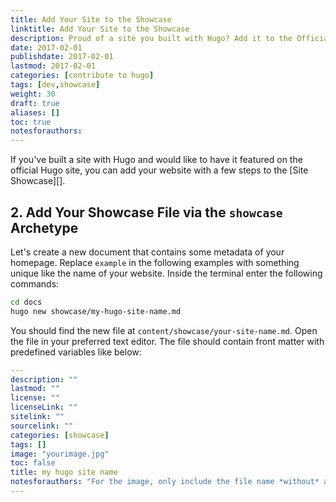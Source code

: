 ```yaml
---
title: Add Your Site to the Showcase
linktitle: Add Your Site to the Showcase
description: Proud of a site you built with Hugo? Add it to the Official Hugo Site Showcase.
date: 2017-02-01
publishdate: 2017-02-01
lastmod: 2017-02-01
categories: [contribute to hugo]
tags: [dev,showcase]
weight: 30
draft: true
aliases: []
toc: true
notesforauthors:
---
```



If you've built a site with Hugo and would like to have it featured on the official Hugo site, you can add your website with a few steps to the [Site Showcase][].



## 2. Add Your Showcase File via the `showcase` Archetype

Let's create a new document that contains some metadata of your homepage. Replace `example` in the following examples with something unique like the name of your website. Inside the terminal enter the following commands:

```bash
cd docs
hugo new showcase/my-hugo-site-name.md
```

You should find the new file at `content/showcase/your-site-name.md`. Open the file in your preferred text editor. The file should contain front matter with predefined variables like below:

```yaml
---
description: ""
lastmod: ""
license: ""
licenseLink: ""
sitelink: ""
sourcelink: ""
categories: [showcase]
tags: []
image: "yourimage.jpg"
toc: false
title: my hugo site name
notesforauthors: "For the image, only include the file name *without* a directory/path, which is taken care of in the templating. See the showcase contribution page at gohugo.io/contribute/add-your-site-to-the-showcase/ for more details. As always, feel free to delete `notesforauthors` or modify for anyone in the future who may edit the content in this file."
---
```



